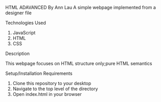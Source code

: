 HTML ADAVANCED
By Ann Lau
A simple webpage implemented from a designer file

Technologies Used

 1. JavaScript
 2. HTML
 3. CSS

Description

This webpage focuses on HTML structure only;pure HTML semantics

Setup/Installation Requirements
 1. Clone this repository to your desktop
 2. Navigate to the top level of the directory
 3. Open index.html in your browser
